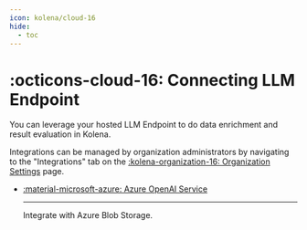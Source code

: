 ```yaml
---
icon: kolena/cloud-16
hide:
  - toc
---
```


# :octicons-cloud-16: Connecting LLM Endpoint

You can leverage your hosted LLM Endpoint to do data enrichment and result evaluation in Kolena.

Integrations can be managed by organization administrators by navigating to the "Integrations" tab on the
[:kolena-organization-16: Organization Settings](https://app.kolena.com/redirect/organization?tab=integrations) page.

<div class="grid cards" markdown>

- [:material-microsoft-azure: Azure OpenAI Service](./azure-openai.md)

    ---

    Integrate with Azure Blob Storage.

</div>

